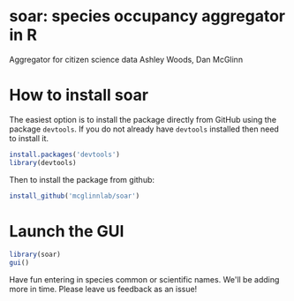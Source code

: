 # soar: species occupancy aggregator in R
Aggregator for citizen science data
Ashley Woods, Dan McGlinn

# How to install soar

The easiest option is to install the package directly from GitHub using the
package `devtools`. If you do not already have `devtools` installed then need to
install it.

```r
install.packages('devtools')
library(devtools)
```

Then to install the package from github:

```r
install_github('mcglinnlab/soar')
```

# Launch the GUI

```r
library(soar)
gui()
```

Have fun entering in species common or scientific names. We'll be adding more 
in time. Please leave us feedback as an issue! 